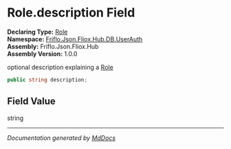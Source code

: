 ﻿<!--  
  <auto-generated>   
    The contents of this file were generated by a tool.  
    Changes to this file may be list if the file is regenerated  
  </auto-generated>   
-->

# Role.description Field

**Declaring Type:** [Role](../index.md)  
**Namespace:** [Friflo.Json.Fliox.Hub.DB.UserAuth](../../index.md)  
**Assembly:** Friflo.Json.Fliox.Hub  
**Assembly Version:** 1.0.0

optional description explaining a [Role](../index.md)

```csharp
public string description;
```

## Field Value

string

___

*Documentation generated by [MdDocs](https://github.com/ap0llo/mddocs)*

